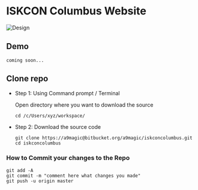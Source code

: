 # ISKCON Columbus Website

![Design](http://image.prntscr.com/image/7fc2ea149f83449c9545c339526aa148.png)

## Demo
    coming soon...
## Clone repo
- Step 1: Using Command prompt / Terminal 

    Open directory where you want to download the source
    
    ```    
    cd /c/Users/xyz/workspace/
    ```

 + Step 2: Download the source code 

    ```
    git clone https://a9magic@bitbucket.org/a9magic/iskconcolumbus.git
    cd iskconcolumbus
    ```

### How to Commit your changes to the Repo
    git add -A
    git commit -m "comment here what changes you made"
    git push -u origin master